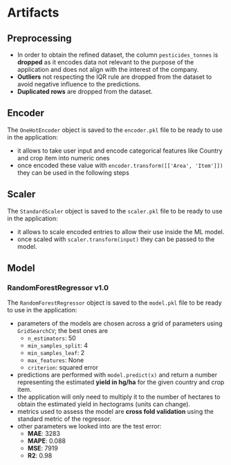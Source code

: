 # Artifacts

## Preprocessing

- In order to obtain the refined dataset, the column `pesticides_tonnes` is **dropped** as it encodes data not relevant to the purpose of the application and does not align with the interest of the company.
- **Outliers** not respecting the IQR rule are dropped from the dataset to avoid negative influence to the predictions.
- **Duplicated rows** are dropped from the dataset.

## Encoder

The `OneHotEncoder` object is saved to the `encoder.pkl` file to be ready to use in the application:
- it allows to take user input and encode categorical features like Country and crop item into numeric ones
- once encoded these value with `encoder.transform([['Area', 'Item']])` they can be used in the following steps

## Scaler

The `StandardScaler` object is saved to the `scaler.pkl` file to be ready to use in the application:
- it allows to scale encoded entries to allow their use inside the ML model.
- once scaled with `scaler.transform(input)` they can be passed to the model.

## Model

### RandomForestRegressor v1.0

The `RandomForestRegressor` object is saved to the `model.pkl` file to be ready to use in the application:
- parameters of the models are chosen across a grid of parameters using `GridSearchCV`; the best ones are
  - `n_estimators`: 50
  - `min_samples_split`: 4
  - `min_samples_leaf`: 2
  - `max_features`: None
  - `criterion`: squared error
- predictions are performed with `model.predict(x)` and return a number representing the estimated **yield in hg/ha** for the given country and crop item.
- the application will only need to multiply it to the number of hectares to obtain the estimated yield in hectograms (units can change).
- metrics used to assess the model are **cross fold validation** using the standard metric of the regressor.
- other parameters we looked into are the test error:
  - **MAE**: 3283
  - **MAPE**: 0.088
  - **MSE**: 7919
  - **R2**: 0.98
